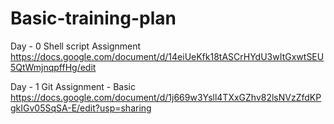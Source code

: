 # Basic-training-plan

Day - 0 Shell script Assignment
https://docs.google.com/document/d/14eiUeKfk18tASCrHYdU3wItGxwtSEU5QtWmjnqpffHg/edit

Day - 1 Git Assignment - Basic
https://docs.google.com/document/d/1j669w3Ysll4TXxGZhv82lsNVzZfdKPgkIGv05SqSA-E/edit?usp=sharing
